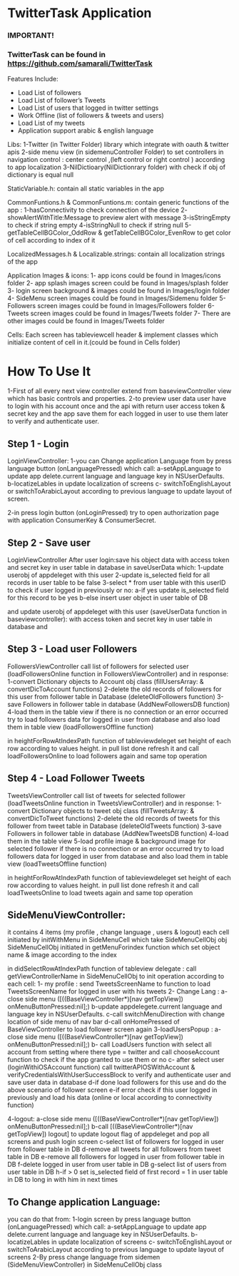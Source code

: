 TwitterTask Application
================================

### IMPORTANT! 
### TwitterTask can be found in https://github.com/samarali/TwitterTask


Features Include:
- Load List of followers
- Load List of follower’s Tweets
- Load List of users that logged in twitter settings
- Work Offline (list of followers & tweets and users)
- Load List of my tweets
- Application support arabic & english language

Libs:
1-Twitter (in Twitter Folder) library which integrate with oauth & twitter apis
2-side menu view (in sidemenuController Folder) to set controllers in navigation control : center control ,(left control or right control ) according to app localization
3-NilDictioary(NilDictionrary folder) with check if obj of dictionary is equal null 

StaticVariable.h:
contain all static variables in the app

CommonFuntions.h & CommonFuntions.m:
contain generic functions of the app :
1-hasConnectivity to check connection of the device 
2- showAlertWithTitle:Message to preview alert with message
3-isStringEmpty to check if string empty
4-isStringNull to check if string null
5-getTableCellBGColor_OddRow & getTableCellBGColor_EvenRow to get color of cell according to index of it

LocalizedMessages.h & Localizable.strings:
contain all localization strings of the app

Application Images & icons:
1- app icons could be found in Images/icons folder
2- app splash images screen  could be found in Images/splash folder
3- login screen background & images could be found in Images/login folder
4- SideMenu screen images could be found in Images/Sidemenu folder
5- Followers screen images could be found in Images/Followers folder
6- Tweets screen images could be found in Images/Tweets folder
7- There are other images could be found in Images/Tweets folder

Cells:
Each screen has tableviewcell header & implement classes which initialize content of cell in it.(could be found in Cells folder)


How To Use It
========================
1-First of all every next view controller extend from baseviewController view which has basic controls and properties.
2-to preview user data user have to login with his account once and the api with return user access token & secret key and the app save them for each logged in user to use them later to verify and authenticate user.

Step 1 - Login 
------------------------
LoginViewController:
1-you can Change application Language from by press language button (onLanguagePressed) which call:
	a-setAppLanguage to update app delete.current language and language key in NSUserDefaults.
	b-locatizeLables in update localization of screens
	c- switchToEnglishLayout or switchToArabicLayout according to previous language to update layout of screen. 

2-in press login button (onLoginPressed) try to open authorization page with application ConsumerKey & ConsumerSecret.

Step 2 - Save user  
------------------------
LoginViewController
After user login:save his object data with access token and secret key in  user table in database in saveUserData which:
1-update userobj of appdeleget with this user
2-update is_selected field for all records in user table to be false 
3-select * from user table with this userID to check if user logged in previously or no:
	a-if yes update is_selected field for this record to be yes 
	b-else insert user object in user table of DB


 and update userobj of appdeleget with this user (saveUserData function in baseviewcontroller): with access token and secret key in  user table in database and 

Step 3 - Load user Followers 
------------------------
FollowersViewController
call list of followers for selected user (loadFollowersOnline function in FollowersViewController) and in response:
1-convert Dictionary objects to Account obj class (fillUsersArray: & convertDicToAccount functions)
2-delete the old records of followers for this user from follower table in Database (deleteOldFollowers function)
3-save Followers in follower table in database (AddNewFollowersDB function)
4-load them in the table view
if there is no connection or an error occurred try to load followers data for logged in user from database and also load them in table view (loadFollowersOffline function)

in heightForRowAtIndexPath function of tableviewdeleget set height of each row according to values height.
in pull list done refresh it and call loadFollowersOnline to load followers again and same top operation


Step 4 - Load Follower Tweets
------------------------
TweetsViewController
call list of tweets for selected follower (loadTweetsOnline function in TweetsViewController) and in response:
1-convert Dictionary objects to tweet obj class (fillTweetsArray: & convertDicToTweet functions)
2-delete the old records of tweets for this follower from tweet table in Database (deleteOldTweets function)
3-save Followers in follower table in database (AddNewTweetsDB function)
4-load them in the table view
5-load profile image & background image for selected follower
if there is no connection or an error occurred try to load followers data for logged in user from database and also load them in table view (loadTweetsOffline function)

in heightForRowAtIndexPath function of tableviewdeleget set height of each row according to values height.
in pull list done refresh it and call loadTweetsOnline to load tweets again and same top operation



SideMenuViewController:
------------------------
it contains 4 items (my profile , change language , users & logout)
each cell initiated by initWithMenu in SideMenuCell which take SideMenuCellObj obj
SideMenuCellObj initiated in getMenuForindex function which set object name & image according to the index

in didSelectRowAtIndexPath function of tableview delegate :
call getViewControllerName in SideMenuCellObj to init operation according to each cell:
1- my profile : send TweetsScreenName to function to load TweetsScreenName for logged in user with his tweets
2- Change Lang : 
	a-close side menu ([((BaseViewController*)[nav getTopView]) onMenuButtonPressed:nil];)
	b-update appdelegete.current language and language key in NSUserDefaults.
	c-call switchMenuDirection with change location of side menu of nav bar
	d-call onHomePressed of BaseViewController to load follower screen again
3-loadUsersPopup : 
	a-close side menu ([((BaseViewController*)[nav getTopView]) onMenuButtonPressed:nil];)
	b- call LoadUsers function with select all account from setting where there type = twitter and call chooseAccount function to check if the app granted to use them or no
	c- after select user (loginWithiOSAccount function) call  twitterAPIOSWithAccount & verifyCredentialsWithUserSuccessBlock to verify and authenticate user and save user data in database
	d-if done load followers for this use and do the above scenario of follower screen
	e-if error check if this user logged in previously and load his data (online or local according to connectivity function)

4-logout:
	a-close side menu ([((BaseViewController*)[nav getTopView]) onMenuButtonPressed:nil];)
	b-call [((BaseViewController*)[nav getTopView]) logout] to update logout flag of appdeleget and pop all screens and push login screen
	c-select list of followers for logged in user from follower table in DB 
	d-remove all tweets for all followers from tweet table in DB
	e-remove all followers for logged in user from follower table in DB 
	f-delete logged in user from user table in DB
	g-select list of users from user table in DB 
	h-if > 0 set is_selected field of first record = 1 in  user table in DB  to long in with him in next times



To Change application Language:
------------------------
you can do that from:
1-login screen by press language button (onLanguagePressed) which call:
	a-setAppLanguage to update app delete.current language and language key in NSUserDefaults.
	b-locatizeLables in update localization of screens
	c- switchToEnglishLayout or switchToArabicLayout according to previous language to update layout of screens
2-By press change language from sidemen (SideMenuViewController) in SideMenuCellObj class 

